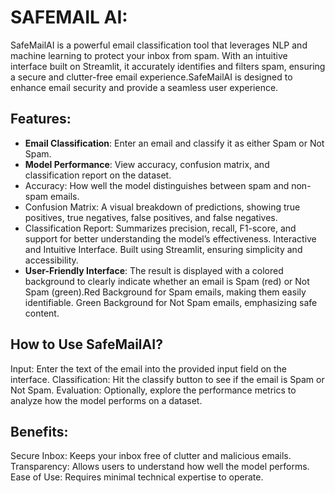 # SAFEMAIL AI:

SafeMailAI is a powerful email classification tool that leverages NLP and machine learning to protect your inbox from spam. With an intuitive interface built on Streamlit, it accurately identifies and filters spam, ensuring a secure and clutter-free email experience.SafeMailAI is designed to enhance email security and provide a seamless user experience.

## Features:

- **Email Classification**: Enter an email and classify it as either Spam or Not Spam.
- **Model Performance**: View accuracy, confusion matrix, and classification report on the dataset.
- Accuracy: How well the model distinguishes between spam and non-spam emails.
- Confusion Matrix: A visual breakdown of predictions, showing true positives, true negatives, false positives, and false negatives.
- Classification Report: Summarizes precision, recall, F1-score, and support for better understanding the model’s effectiveness.
Interactive and Intuitive Interface.
Built using Streamlit, ensuring simplicity and accessibility.
- **User-Friendly Interface**: The result is displayed with a colored background to clearly indicate whether an email is Spam (red) or Not Spam (green).Red Background for Spam emails, making them easily identifiable.
Green Background for Not Spam emails, emphasizing safe content.

## How to Use SafeMailAI?
Input: Enter the text of the email into the provided input field on the interface.
Classification: Hit the classify button to see if the email is Spam or Not Spam.
Evaluation: Optionally, explore the performance metrics to analyze how the model performs on a dataset.
  
## Benefits:
Secure Inbox: Keeps your inbox free of clutter and malicious emails.
Transparency: Allows users to understand how well the model performs.
Ease of Use: Requires minimal technical expertise to operate.



